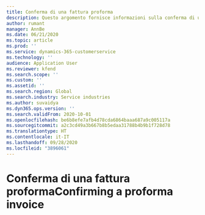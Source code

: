 ```yaml
---
title: Conferma di una fattura proforma
description: Questo argomento fornisce informazioni sulla conferma di una fattura proforma.
author: rumant
manager: AnnBe
ms.date: 06/21/2020
ms.topic: article
ms.prod: ''
ms.service: dynamics-365-customerservice
ms.technology: ''
audience: Application User
ms.reviewer: kfend
ms.search.scope: ''
ms.custom: ''
ms.assetid: ''
ms.search.region: Global
ms.search.industry: Service industries
ms.author: suvaidya
ms.dyn365.ops.version: ''
ms.search.validFrom: 2020-10-01
ms.openlocfilehash: be6b8efe7afb4d78cda6864baaa687a9c005117a
ms.sourcegitcommit: a2c3cd49a3b667b8b5edaa31788b4b9b1f728d78
ms.translationtype: HT
ms.contentlocale: it-IT
ms.lasthandoff: 09/28/2020
ms.locfileid: "3896061"
---
```

# <a name="confirming-a-proforma-invoice"></a><span data-ttu-id="4941a-103">Conferma di una fattura proforma</span><span class="sxs-lookup"><span data-stu-id="4941a-103">Confirming a proforma invoice</span></span>
